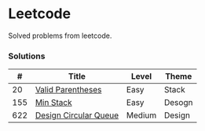 # Leetcode
Solved problems from leetcode.

### Solutions
| # | Title | Level | Theme |
|---|-------|-------|-------|
| 20 | [Valid Parentheses](notes/0020/README.md) | Easy | Stack |
| 155 | [Min Stack](notes/0155/README.md) | Easy | Desogn |
| 622 | [Design Circular Queue](notes/0622/README.md) | Medium | Design |

